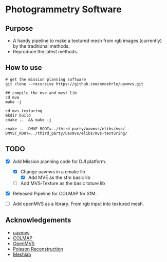 # Photogrammetry Software
## Purpose
- A handy pipeline to make a textured mesh from rgb images (currently) by the traditional methods.
- Reproduce the latest methods.

## How to use
```shell
# get the mission planning software
git clone --recursive https://github.com/nmoehrle/uavmvs.git

## compile the mve and mvst lib
cd mve
make -j

cd mvs-texturing
mkdir build
cmake ..  && make -j

cmake .. -DMVE_ROOT=../third_party/uavmvs/elibs/mve/ -DMVST_ROOT=../third_party/uavmvs/elibs/mvs-texturing/
```

## TODO
- [X] Add Mission planning code for DJI platform.
    - [X] Change uavmvs in a cmake lib
        - [X] Add MVE as the sfm basic lib
    - [ ] Add MVS-Texture as the basic txture lib
- [X] Released Pipeline for COLMAP for SfM.
- [ ] Add openMVS as a library. From rgb input into textured mesh.


## Acknowledgements
- [uavmvs](https://github.com/nmoehrle/uavmvs)
- [COLMAP](https://github.com/colmap/colmap)
- [OpenMVS](https://github.com/cdcseacave/openMVS)
- [Poisson Reconstruction](https://www.cs.jhu.edu/~misha/Code/PoissonRecon/Version13.8/)
- [Meshlab](https://github.com/cnr-isti-vclab/meshlab)